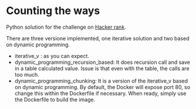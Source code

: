 # Counting the ways

Python solution for the challenge on [Hacker rank](https://www.hackerrank.com/challenges/count-ways-1).

There are three versione implemented, one iterative solution and two based on dynamic programming.
 - iterative_v : as you can expect.
 - dynamic_programming_recursion_based: It does recursion call and save in a table calculated value. Issue is that even with the table, the calls are too much.
 - dynamic_programming_chunking: It is a version of the iterative_v based on dynamic programming.
By default, the Docker will expose port 80, so change this within the Dockerfile if necessary. When ready, simply use the Dockerfile to build the image.